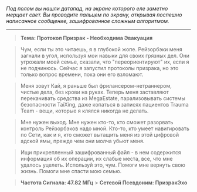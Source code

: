 _Под полом вы нашли датапад, на экране которого еле заметно мерцает свет. Вы проводите пальцем по экрану, открывая поспешно написанное сообщение, зашифрованное сложным алгоритмом._

---

> **Тема: Протокол Призрак - Необходима Эвакуация**

> Чум, если ты это читаешь, я в глубокой жопе. Рейзорбэки меня загнали в угол, используя мои навыки для своих грязных дел. Они угрожали моей семье, сказали, что "переориентируют" их, если я не подчинюсь. Сейчас я запустил протоколы призрака, но это только вопрос времени, пока они его взломают.

> Меня зовут Кай, я раньше был фрилансером-нетраннером, чистые дела, без крови на руках. Теперь меня заставляют перекачивать средства из MegaEstate, парализовывать системы безопасности TaiXing, даже копаться в записях пациентов Trauma Team - вещи, которые я клялся никогда не делать.

> Мне нужен выход. Мне нужен кто-то, кто сможет разорвать контроль Рейзорбэков надо мной. Кто-то, кто умеет навигировать по Сети, как и я, кто сможет вытащить меня из этой цифровой адской ямы, прежде чем они молча убьют меня.

> Ищи прикрепленный зашифрованный файл - в нем содержится информация об их операции, их слабые места, все, что мне удалось уцелеть. Используй это, чум. Помоги мне вернуть свою жизнь. Помоги мне спасти мою семью.

> **Частота Сигнала: 47.82 МГц** > **Сетевой Псевдоним: ПризракЭхо**
